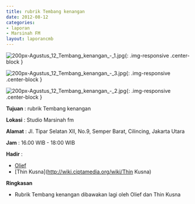 ```yaml
---
title: rubrik Tembang kenangan 
date: 2012-08-12
categories:
- laporan
- Marsinah FM
layout: laporancmb
---
```



![200px-Agustus_12_Tembang_kenangan_-_1.jpg](/uploads/200px-Agustus_12_Tembang_kenangan_-_1.jpg){: .img-responsive .center-block }

![200px-Agustus_12_Tembang_kenangan_-_3.jpg](/uploads/200px-Agustus_12_Tembang_kenangan_-_3.jpg){: .img-responsive .center-block }

![200px-Agustus_12_Tembang_kenangan_-_2.jpg](/uploads/200px-Agustus_12_Tembang_kenangan_-_2.jpg){: .img-responsive .center-block }


**Tujuan** : rubrik Tembang kenangan 

**Lokasi** : Studio Marsinah fm 

**Alamat** : Jl. Tipar Selatan XII, No.9, Semper Barat, Cilincing, Jakarta Utara 

**Jam** : 16.00 WIB - 18:00 WIB 

**Hadir** :
* [Olief](http://wiki.ciptamedia.org/wiki/Olief)
* [Thin Kusna](http://wiki.ciptamedia.org/wiki/Thin Kusna)

**Ringkasan**  
* Rubrik Tembang kenangan dibawakan lagi oleh Olief dan Thin Kusna
